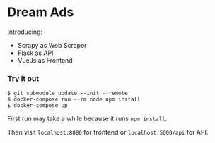 # Dream Ads

Introducing:
* Scrapy as Web Scraper
* Flask as API
* VueJs as Frontend

### Try it out
```
$ git submodule update --init --remote
$ docker-compose run --rm node npm install
$ docker-compose up
```

First run may take a while because it runs `npm install`.

Then visit `localhost:8080` for frontend or `localhost:5000/api` for API.
